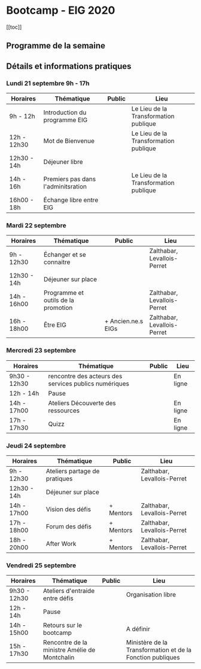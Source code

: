 # Bootcamp - EIG 2020

[[toc]]

## Programme de la semaine




## Détails et informations pratiques


### Lundi 21 septembre 9h - 17h

| Horaires | Thématique | Public | Lieu | 
| -------- | -------- | -------- | -------- | 
| 9h - 12h |  Introduction du programme EIG | | Le Lieu de la Transformation publique |
| 12h - 12h30 |  Mot de Bienvenue | | Le Lieu de la Transformation publique |
| 12h30 - 14h | Déjeuner libre |||
| 14h - 16h | Premiers pas dans l'adminitsration | | Le Lieu de la Transformation publique |
| 16h00 - 18h | Échange libre entre EIG |||


### Mardi 22 septembre

| Horaires | Thématique | Public | Lieu | 
| -------- | -------- | -------- | -------- | 
| 9h - 12h30 | Échanger et se connaitre | | Zalthabar, Levallois-Perret |
| 12h30 - 14h | Déjeuner sur place | | |
| 14h - 16h00 | Programme et outils de la promotion | | Zalthabar, Levallois-Perret |
| 16h - 18h00 | Être EIG | + Ancien.ne.s EIGs | Zalthabar, Levallois-Perret |

### Mercredi 23 septembre

| Horaires | Thématique | Public | Lieu | 
| -------- | -------- | -------- | -------- | 
| 9h30 - 12h30 | rencontre des acteurs des services publics numériques | | En ligne |
| 12h - 14h | Pause | | |
| 14h - 17h00 | Ateliers Découverte des ressources | | En ligne |
| 17h - 17h30 | Quizz | | En ligne |

### Jeudi 24 septembre

| Horaires | Thématique | Public | Lieu | 
| -------- | -------- | -------- | -------- | 
| 9h - 12h30 | Ateliers partage de pratiques | | Zalthabar, Levallois-Perret |
| 12h30 - 14h | Déjeuner sur place | | |
| 14h - 17h00 | Vision des défis | + Mentors| Zalthabar, Levallois-Perret |
| 17h - 18h00 | Forum des défis | + Mentors | Zalthabar, Levallois-Perret |
| 18h - 20h00 | After Work | + Mentors | Zalthabar, Levallois-Perret |

### Vendredi 25 septembre

| Horaires | Thématique | Public | Lieu | 
| -------- | -------- | -------- | -------- | 
| 9h30 - 12h30 | Ateliers d'entraide entre défis | | Organisation libre |
| 12h - 14h | Pause | | |
| 14h - 15h00 | Retours sur le bootcamp | | A définir |
| 15h - 17h30 | Rencontre de la ministre Amélie de Montchalin | | Ministère de la Transformation et de la Fonction publiques |

